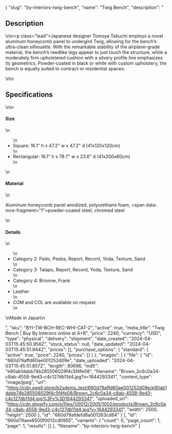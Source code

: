 {
  "slug": "by-interiors-twig-bench",
  "name": "Twig Bench",
  "description": "<h2>Description</h2>\n<!-- split -->\n<p class=\"lead\">Japanese designer Tomoya Tabuchi employs a novel aluminum honeycomb panel to undergird Twig, allowing for the bench’s ultra-clean silhouette. With the remarkable stability of the airplane-grade material, the bench’s reedlike legs appear to just touch the structure, while a moderately firm upholstered cushion with a silvery profile line emphasizes its geometrics. Powder-coated in black or white with custom upholstery, the bench is equally suited to contract or residential spaces.</p>\n<!-- split -->\n<h2>Specifications</h2>\n<!-- split -->\n<h4>Size</h4>\n<ul>\n<li>Square: 16.1\" h x 47.2\" w x 47.2\" d (41x120x120cm)</li>\n<li>Rectangular: 16.1\" h x 78.7\" w x 23.6\" d (41x200x60cm)</li>\n</ul>\n<h4>Material</h4>\n<p>Aluminum honeycomb panel anodized, polyurethane foam, <span data-mce-fragment=\"1\">powder-coated steel</span>, chromed steel</p>\n<h4>Details</h4>\n<ul>\n<li>Category 2: Pado, Pesba, Report, Record, Yoda, Texture, Sand</li>\n<li>Category 3: Talapo, Report, Record, Yoda, Texture, Sand</li>\n<li>Category 4: Brionne, Frank</li>\n<li>Leather</li>\n<li>COM and COL are available on request</li>\n</ul>\nMade in Japan\n<ul></ul>",
  "sku": "BYI-TW-BCH-REC-WHI-CAT-2",
  "active": true,
  "meta_title": "Twig Bench | Buy By Interiors online at A+R",
  "price": 2240,
  "currency": "USD",
  "type": "physical",
  "delivery": "shipment",
  "date_created": "2024-04-03T15:45:50.956Z",
  "stock_status": null,
  "date_updated": "2024-04-03T15:45:51.944Z",
  "prices": [],
  "purchase_options": {
    "standard": {
      "active": true,
      "price": 2240,
      "prices": []
    }
  },
  "images": [
    {
      "file": {
        "id": "660d79affd60ae001252d09e",
        "date_uploaded": "2024-04-03T15:45:51.857Z",
        "length": 80696,
        "md5": "e90ab1dabb74b285506029f4c5f4fe08",
        "filename": "Brown_2c6c0a34-c8ab-4558-9ed3-c4c127db11d4.jpg?v=1644293341",
        "content_type": "image/jpeg",
        "url": "https://cdn.swell.store/b2sdemo_test/660d79affd60ae001252d09e/e90ab1dabb74b285506029f4c5f4fe08/Brown_2c6c0a34-c8ab-4558-9ed3-c4c127db11d4.jpg%3Fv%3D1644293341",
        "uploaded_url": "https://cdn.shopify.com/s/files/1/0012/2005/1002/products/Brown_2c6c0a34-c8ab-4558-9ed3-c4c127db11d4.jpg?v=1644293341",
        "width": 2500,
        "height": 2500
      },
      "id": "660d79afdefd8a001263cd64"
    }
  ],
  "id": "660d79aee6500f0012cd0955",
  "variants": {
    "count": 0,
    "page_count": 1,
    "page": 1,
    "results": []
  },
  "filename": "by-interiors-twig-bench"
}